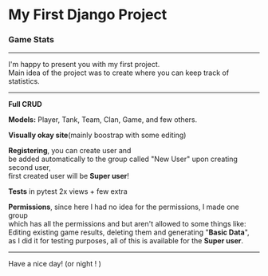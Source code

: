 # My First Django Project
### Game Stats
***
I'm happy to  present you with my first project.\
Main idea of the project was to create where you can keep track of statistics.
***
**Full CRUD**

**Models:** Player, Tank, Team, Clan, Game, and few others.

**Visually okay site**(mainly boostrap with some editing)

**Registering**, you can create user and\
be added automatically to the group called "New User"
upon creating second user,\
first created user will be **Super user**!

**Tests** in pytest 2x views + few extra

**Permissions**, since here I had no idea for the permissions, I made one group\
which has all the permissions and but aren't allowed to some things like:\
Editing existing game results, deleting them and generating "**Basic Data**",\
as I did it for testing purposes, all of this is available for the **Super user**.

***


Have a nice day! (or night ! )